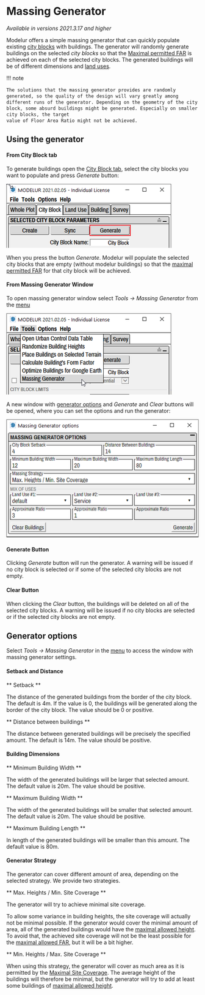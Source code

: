 # Massing Generator

*Available in versions 2021.3.17 and higher*

Modelur offers a simple massing generator that can quickly populate existing [city blocks](../city_block) with buildings. The generator will randomly generate buildings on the selected *city blocks* so that the [Maximal permitted FAR](../city_block#city-block-limits) is achieved on each of the selected city blocks. The generated buildings will be of different dimensions and [land uses](../land_use). 

!!! note

    The solutions that the massing generator provides are randomly generated, so the quality of the design will vary greatly among different runs of the generator. Depending on the geometry of the city block, some absurd buildings might be generated. Especially on smaller city blocks, the target 
    value of Floor Area Ratio might not be achieved.

## Using the generator

#### From City Block tab

To generate buildings open the [City Block tab](../city_block), select the city blocks you want to populate and press *Generate* button:

![Generate Button](../img/generate_city_block_tab.png)

When you press the button *Generate*. Modelur will populate the selected city blocks that are empty (without modelur buildings) so that the [maximal permitted FAR](../city_block##city-block-limits) for that city block will be achieved.

#### From Massing Generator Window

To open massing generator window select *Tools -> Massing Generator* from the [menu](../menu)

![Tools -> Massing Generator](../img/tools_massing_generator.png)

A new window with [generator options](#generator-options) and *Generate* and *Clear* buttons will be opened, where you can set the options and run the generator:

![Massing Generator settings](../img/massing_generator.png)

#### Generate Button

Clicking *Generate* button will run the generator. A warning will be issued if no city block is selected or if some of the selected city blocks are not empty.

#### Clear Button

When clicking the *Clear* button, the buildings will be deleted on all of the selected city blocks. A warning will be issued if no city blocks are selected or if the selected city blocks are not empty.

## Generator options

Select *Tools -> Massing Generator* in the [menu](../menu) to access the window with massing generator settings.


#### Setback and Distance

** Setback **

The distance of the generated buildings from the border of the city block. The default is 4m. If the value is 0, the buildings will be generated along the border of the city block. The value should be 0 or positive.

** Distance between buildings **

The distance between generated buildings will be precisely the specified amount. The default is 14m. The value should be positive.

#### Building Dimensions

** Minimum Building Width **

The width of the generated buildings will be larger that selected amount. The default value is 20m. The value should be positive.

** Maximum Building Width **

The width of the generated buildings will be smaller that selected amount. The default value is 20m. The value should be positive.

** Maximum Building Length **

In length of the generated buildings will be smaller than this amount. The default value is 80m.

#### Generator Strategy

The generator can cover different amount of area, depending on the selected strategy. We provide two strategies.

** Max. Heights / Min. Site Coverage **

The generator will try to achieve minimal site coverage.

To allow some variance in building heights, the site coverage will actually not be minimal possible. If the generator would cover the minimal amount of area, all of the generated buildings would have the [maximal allowed height](../city_block#city-block-limits). To avoid that, the achieved site coverage will not be the least possible for the [maximal allowed FAR](../city_block#city-block-limits), but it will be a bit higher.

** Min. Heights / Max. Site Coverage **

When using this strategy, the generator will cover as much area as it is permitted by the [Maximal Site Coverage](../city_block#city-block-limits). The average height of the buildings will therefore be minimal, but the generator will try to add at least some buildings of [maximal allowed height](../city_block#city-block-limits).
